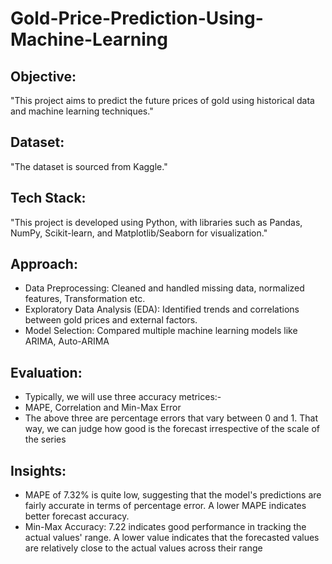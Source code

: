 # Gold-Price-Prediction-Using-Machine-Learning

## Objective:
"This project aims to predict the future prices of gold using historical data and machine learning techniques."

## Dataset:
"The dataset is sourced from  Kaggle."

## Tech Stack:
"This project is developed using Python, with libraries such as Pandas, NumPy, Scikit-learn, and Matplotlib/Seaborn for visualization."

## Approach:
- Data Preprocessing: Cleaned and handled missing data, normalized features, Transformation etc.
- Exploratory Data Analysis (EDA): Identified trends and correlations between gold prices and external factors.
- Model Selection: Compared multiple machine learning models like ARIMA, Auto-ARIMA

## Evaluation: 
- Typically, we will use three accuracy metrices:-
- MAPE, Correlation and Min-Max Error
- The above three are percentage errors that vary between 0 and 1. That way, we can judge how good is the forecast irrespective of the scale of the series

## Insights:

- MAPE of 7.32% is quite low, suggesting that the model's predictions are fairly accurate in terms of percentage error. A lower MAPE indicates better forecast accuracy.
- Min-Max Accuracy: 7.22 indicates good performance in tracking the actual values' range. A lower value indicates that the forecasted values are relatively close to the actual values across their range


